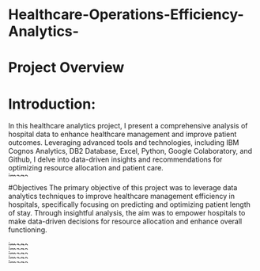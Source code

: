 # Healthcare-Operations-Efficiency-Analytics-

# Project Overview
# Introduction:
In this healthcare analytics project, I present a comprehensive analysis of hospital data to enhance healthcare management and improve patient outcomes. Leveraging advanced tools and technologies, including IBM Cognos Analytics, DB2 Database, Excel, Python, Google Colaboratory, and Github, I delve into data-driven insights and recommendations for optimizing resource allocation and patient care.
<img width="900" height="9" alt="image" src="https://github.com/user-attachments/assets/95bf383a-601f-46e2-9f95-09c91218b06c" />

#Objectives
The primary objective of this project was to leverage data analytics techniques to improve healthcare management efficiency in hospitals, specifically focusing on predicting and optimizing patient length of stay. Through insightful analysis, the aim was to empower hospitals to make data-driven decisions for resource allocation and enhance overall functioning.

<img width="900" height="9" alt="image" src="https://github.com/user-attachments/assets/ee324d23-7a8b-4e6e-8166-c25ac0312da6" />

<img width="900" height="9" alt="image" src="https://github.com/user-attachments/assets/fc8bb9c9-ae22-4d2e-bfc8-4bccbc97dd42" />

<img width="900" height="9" alt="image" src="https://github.com/user-attachments/assets/0ba8628c-60ba-4754-84a3-fe8a60171695" />

<img width="900" height="9" alt="image" src="https://github.com/user-attachments/assets/119e60f5-71e8-4afb-83c5-4de0481d0404" />

<img width="900" height="9" alt="image" src="https://github.com/user-attachments/assets/38c15502-f303-40e4-af60-435d515756a6" />







